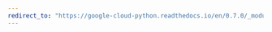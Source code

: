 ```yaml
---
redirect_to: "https://google-cloud-python.readthedocs.io/en/0.7.0/_modules/gcloud/pubsub/connection.html"
---
```

